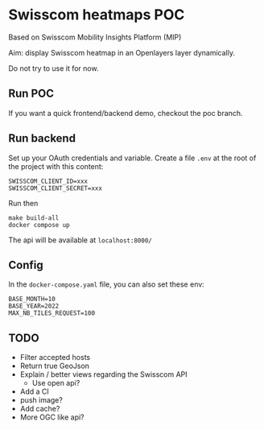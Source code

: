 # Swisscom heatmaps POC

Based on Swisscom Mobility Insights Platform (MIP)

Aim: display Swisscom heatmap in an Openlayers layer dynamically.

Do not try to use it for now.

## Run POC

If you want a quick frontend/backend demo, checkout the poc branch.

## Run backend

Set up your OAuth credentials and variable.
Create a file `.env` at the root of the project with this content:

```
SWISSCOM_CLIENT_ID=xxx
SWISSCOM_CLIENT_SECRET=xxx
```

Run then

```
make build-all
docker compose up
```

The api will be available at `localhost:8000/`

## Config

In the `docker-compose.yaml` file, you can also set these env:

```
BASE_MONTH=10
BASE_YEAR=2022
MAX_NB_TILES_REQUEST=100
```

## TODO

 - Filter accepted hosts
 - Return true GeoJson
 - Explain / better views regarding the Swisscom API
   - Use open api?
 - Add a CI
 - push image?
 - Add cache?
 - More OGC like api?
